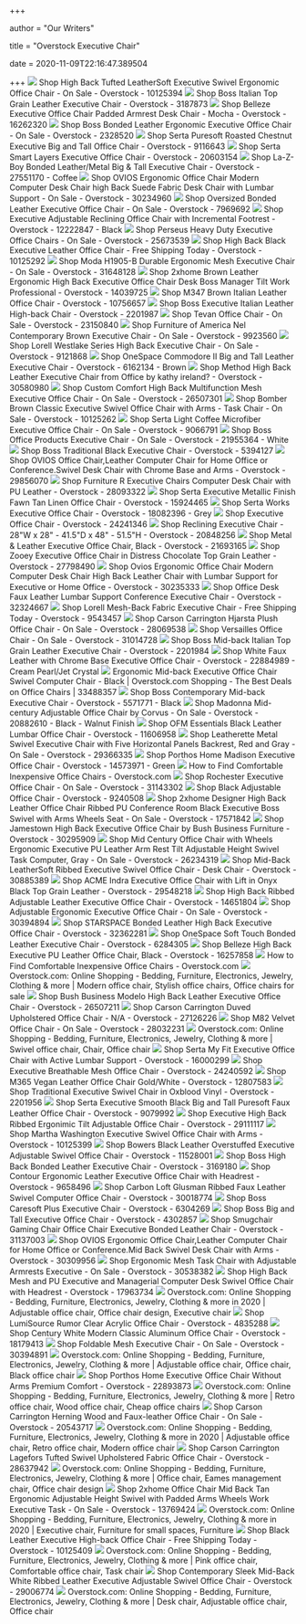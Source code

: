 +++
        
author = "Our Writers"
        
title = "Overstock Executive Chair"
        
date = 2020-11-09T22:16:47.389504
        
+++
[ ![](https://ak1.ostkcdn.com/images/products/is/images/direct/51e34c463ebe22bf29876d6b72a7d2a86813d213/High-Back-Tufted-LeatherSoft-Executive-Swivel-Ergonomic-Office-Chair.jpg)](https://ak1.ostkcdn.com/images/products/is/images/direct/51e34c463ebe22bf29876d6b72a7d2a86813d213/High-Back-Tufted-LeatherSoft-Executive-Swivel-Ergonomic-Office-Chair.jpg) Shop High Back Tufted LeatherSoft Executive Swivel Ergonomic Office Chair -  On Sale - Overstock - 10125394
[ ![](https://ak1.ostkcdn.com/images/products/3187873/Boss-Italian-Top-Grain-Leather-Executive-Chair-a68ab086-d0df-4d63-970d-d5f6179c45ad_600.jpg?impolicy=medium)](https://ak1.ostkcdn.com/images/products/3187873/Boss-Italian-Top-Grain-Leather-Executive-Chair-a68ab086-d0df-4d63-970d-d5f6179c45ad_600.jpg?impolicy=medium) Shop Boss Italian Top Grain Leather Executive Chair - Overstock - 3187873
[ ![](https://ak1.ostkcdn.com/images/products/is/images/direct/47900c8e894302da61ae2ff02c775365b53d7c0c/Belleze-Executive-Office-Chair-Ergonomic-Padded-Armrest-Computer-Desk-Chair---Mocha.jpg?impolicy=medium)](https://ak1.ostkcdn.com/images/products/is/images/direct/47900c8e894302da61ae2ff02c775365b53d7c0c/Belleze-Executive-Office-Chair-Ergonomic-Padded-Armrest-Computer-Desk-Chair---Mocha.jpg?impolicy=medium) Shop Belleze Executive Office Chair Padded Armrest Desk Chair - Mocha -  Overstock - 16262320
[ ![](https://ak1.ostkcdn.com/images/products/2328520/Boss-Bonded-Leather-Ergonomic-Executive-Office-Chair-P10572992.jpg?impolicy=medium)](https://ak1.ostkcdn.com/images/products/2328520/Boss-Bonded-Leather-Ergonomic-Executive-Office-Chair-P10572992.jpg?impolicy=medium) Shop Boss Bonded Leather Ergonomic Executive Office Chair - On Sale -  Overstock - 2328520
[ ![](https://ak1.ostkcdn.com/images/products/is/images/direct/09501bed2d27a505e70cc0e90e3d9b52e1e9e01d/Serta-Puresoft-Roasted-Chestnut-Executive-Big-and-Tall-Office-Chair.jpg?impolicy=medium)](https://ak1.ostkcdn.com/images/products/is/images/direct/09501bed2d27a505e70cc0e90e3d9b52e1e9e01d/Serta-Puresoft-Roasted-Chestnut-Executive-Big-and-Tall-Office-Chair.jpg?impolicy=medium) Shop Serta Puresoft Roasted Chestnut Executive Big and Tall Office Chair -  Overstock - 9116643
[ ![](https://ak1.ostkcdn.com/images/products/is/images/direct/fcdd6d2037fd5e42efa2f4f6b8733287e373377d/Serta-Smart-Layers-Executive-Office-Chair.jpg?impolicy=medium)](https://ak1.ostkcdn.com/images/products/is/images/direct/fcdd6d2037fd5e42efa2f4f6b8733287e373377d/Serta-Smart-Layers-Executive-Office-Chair.jpg?impolicy=medium) Shop Serta Smart Layers Executive Office Chair - Overstock - 20603154
[ ![](https://ak1.ostkcdn.com/images/products/is/images/direct/5211bbeec6c3baf8d122bea1b38b5b73381dbb26/La-Z-Boy-Bonded-Leather-Metal-Big-%26-Tall-Executive-Chair.jpg?impolicy=medium)](https://ak1.ostkcdn.com/images/products/is/images/direct/5211bbeec6c3baf8d122bea1b38b5b73381dbb26/La-Z-Boy-Bonded-Leather-Metal-Big-%26-Tall-Executive-Chair.jpg?impolicy=medium) Shop La-Z-Boy Bonded Leather/Metal Big & Tall Executive Chair - Overstock -  27551170 - Coffee
[ ![](https://ak1.ostkcdn.com/images/products/30234960/Ovios-Ergonomic-Office-Chair-Computer-Desk-Chair-Suede-Fabric-Desk-Chair-with-Lumbar-Support-for-Executive-or-Home-Office-5ffd4177-31c8-4d2a-9574-8dce65b1637e_600.jpg?impolicy=medium)](https://ak1.ostkcdn.com/images/products/30234960/Ovios-Ergonomic-Office-Chair-Computer-Desk-Chair-Suede-Fabric-Desk-Chair-with-Lumbar-Support-for-Executive-or-Home-Office-5ffd4177-31c8-4d2a-9574-8dce65b1637e_600.jpg?impolicy=medium) Shop OVIOS Ergonomic Office Chair Modern Computer Desk Chair high Back  Suede Fabric Desk Chair with Lumbar Support - On Sale - Overstock - 30234960
[ ![](https://ak1.ostkcdn.com/images/products/7969692/Office-Star-Products-Work-Smart-Oversized-Faux-Leather-Executive-Chair-30b4f86a-c4ca-4e20-aef3-c8f7cef1ab85_600.jpg?impolicy=medium)](https://ak1.ostkcdn.com/images/products/7969692/Office-Star-Products-Work-Smart-Oversized-Faux-Leather-Executive-Chair-30b4f86a-c4ca-4e20-aef3-c8f7cef1ab85_600.jpg?impolicy=medium) Shop Oversized Bonded Leather Executive Office Chair - On Sale - Overstock  - 7969692
[ ![](https://ak1.ostkcdn.com/images/products/12222847/Executive-Adjustable-Reclining-Office-Chair-with-Incremental-Footrest-08280a15-dc54-4fe6-a352-2d43e1b57390_600.jpg?impolicy=medium)](https://ak1.ostkcdn.com/images/products/12222847/Executive-Adjustable-Reclining-Office-Chair-with-Incremental-Footrest-08280a15-dc54-4fe6-a352-2d43e1b57390_600.jpg?impolicy=medium) Shop Executive Adjustable Reclining Office Chair with Incremental Footrest  - Overstock - 12222847 - Black
[ ![](https://ak1.ostkcdn.com/images/products/is/images/direct/5fbc82ef5a5d39ef64d5adab9097d75563f7b6ea/Perseus-Heavy-Duty-Executive-Office-Chairs.jpg?impolicy=medium)](https://ak1.ostkcdn.com/images/products/is/images/direct/5fbc82ef5a5d39ef64d5adab9097d75563f7b6ea/Perseus-Heavy-Duty-Executive-Office-Chairs.jpg?impolicy=medium) Shop Perseus Heavy Duty Executive Office Chairs - On Sale - Overstock -  25673539
[ ![](https://ak1.ostkcdn.com/images/products/10125292/High-Back-Black-Executive-Leather-Office-Chair-690cdc94-08a8-4fd2-8b66-e27eebe6d13d_600.jpg?impolicy=medium)](https://ak1.ostkcdn.com/images/products/10125292/High-Back-Black-Executive-Leather-Office-Chair-690cdc94-08a8-4fd2-8b66-e27eebe6d13d_600.jpg?impolicy=medium) Shop High Back Black Executive Leather Office Chair - Free Shipping Today -  Overstock - 10125292
[ ![](https://ak1.ostkcdn.com/images/products/is/images/direct/45d14e305f8789a9d5ee259a2d0d50a57fa8458e/Moda-H1905-B-Durable-Ergonomic-Mesh-Executive-Chair.jpg?impolicy=medium)](https://ak1.ostkcdn.com/images/products/is/images/direct/45d14e305f8789a9d5ee259a2d0d50a57fa8458e/Moda-H1905-B-Durable-Ergonomic-Mesh-Executive-Chair.jpg?impolicy=medium) Shop Moda H1905-B Durable Ergonomic Mesh Executive Chair - On Sale -  Overstock - 31648128
[ ![](https://ak1.ostkcdn.com/images/products/is/images/direct/1425775344222937284361a111ed566a3a798e26/2xhome-Brown-Leather-Deluxe-Professional-Ergonomic-High-Back-Executive-Office-Chair.jpg?impolicy=medium)](https://ak1.ostkcdn.com/images/products/is/images/direct/1425775344222937284361a111ed566a3a798e26/2xhome-Brown-Leather-Deluxe-Professional-Ergonomic-High-Back-Executive-Office-Chair.jpg?impolicy=medium) Shop 2xhome Brown Leather Ergonomic High Back Executive Office Chair Desk  Boss Manager Tilt Work Professional - Overstock - 14039725
[ ![](https://ak1.ostkcdn.com/images/products/10756657/M347-Genuine-Brown-Italian-Leather-Office-Chair-58bb1401-d4ce-4b23-a6b2-765d83b35e3d_600.jpg?impolicy=medium)](https://ak1.ostkcdn.com/images/products/10756657/M347-Genuine-Brown-Italian-Leather-Office-Chair-58bb1401-d4ce-4b23-a6b2-765d83b35e3d_600.jpg?impolicy=medium) Shop M347 Brown Italian Leather Office Chair - Overstock - 10756657
[ ![](https://ak1.ostkcdn.com/images/products/2201987/3/Boss-Executive-Italian-Leather-High-back-Chair-P10466659.jpg?impolicy=medium)](https://ak1.ostkcdn.com/images/products/2201987/3/Boss-Executive-Italian-Leather-High-back-Chair-P10466659.jpg?impolicy=medium) Shop Boss Executive Italian Leather High-back Chair - Overstock - 2201987
[ ![](https://ak1.ostkcdn.com/images/products/23150840/Tevan-Office-Chair-21a541f1-1db5-4f44-a3e6-a7ccb2212959_600.jpg?impolicy=medium)](https://ak1.ostkcdn.com/images/products/23150840/Tevan-Office-Chair-21a541f1-1db5-4f44-a3e6-a7ccb2212959_600.jpg?impolicy=medium) Shop Tevan Office Chair - On Sale - Overstock - 23150840
[ ![](https://ak1.ostkcdn.com/images/products/9923560/Furniture-of-America-Mikael-Brown-Leatherette-Executive-Chair-01e0a133-eef9-4c94-b044-52e824e14516_600.jpg?impolicy=medium)](https://ak1.ostkcdn.com/images/products/9923560/Furniture-of-America-Mikael-Brown-Leatherette-Executive-Chair-01e0a133-eef9-4c94-b044-52e824e14516_600.jpg?impolicy=medium) Shop Furniture of America Nel Contemporary Brown Executive Chair - On Sale  - Overstock - 9923560
[ ![](https://ak1.ostkcdn.com/images/products/9121868/Lorell-Westlake-Series-High-Back-Executive-Chair-52450fe8-b10e-4e86-b031-d59108c7fd71_600.jpg?impolicy=medium)](https://ak1.ostkcdn.com/images/products/9121868/Lorell-Westlake-Series-High-Back-Executive-Chair-52450fe8-b10e-4e86-b031-d59108c7fd71_600.jpg?impolicy=medium) Shop Lorell Westlake Series High Back Executive Chair - On Sale - Overstock  - 9121868
[ ![](https://ak1.ostkcdn.com/images/products/6162134/OneSpace-Commodore-II-Big-and-Tall-Leather-Executive-Chair-47811cd1-b5b2-4a93-bbd0-44aab8b28aae_600.jpg?impolicy=medium)](https://ak1.ostkcdn.com/images/products/6162134/OneSpace-Commodore-II-Big-and-Tall-Leather-Executive-Chair-47811cd1-b5b2-4a93-bbd0-44aab8b28aae_600.jpg?impolicy=medium) Shop OneSpace Commodore II Big and Tall Leather Executive Chair - Overstock  - 6162134 - Brown
[ ![](https://ak1.ostkcdn.com/images/products/30580980/Method-High-Back-Leather-Executive-Chair-from-Office-by-kathy-ireland-0db5371e-489d-4203-b927-fc8e6b972d85_600.jpg?impolicy=medium)](https://ak1.ostkcdn.com/images/products/30580980/Method-High-Back-Leather-Executive-Chair-from-Office-by-kathy-ireland-0db5371e-489d-4203-b927-fc8e6b972d85_600.jpg?impolicy=medium) Shop Method High Back Leather Executive Chair from Office by kathy ireland?  - Overstock - 30580980
[ ![](https://ak1.ostkcdn.com/images/products/26507301/P31772741.jpg?impolicy=medium)](https://ak1.ostkcdn.com/images/products/26507301/P31772741.jpg?impolicy=medium) Shop Custom Comfort High Back Multifunction Mesh Executive Office Chair -  On Sale - Overstock - 26507301
[ ![](https://ak1.ostkcdn.com/images/products/is/images/direct/5f4450da080962c5f7963a11b16d7c81c5b42308/Bomber-Brown-Classic-Executive-Swivel-Office-Chair-with-Arms---Task-Chair.jpg?impolicy=medium)](https://ak1.ostkcdn.com/images/products/is/images/direct/5f4450da080962c5f7963a11b16d7c81c5b42308/Bomber-Brown-Classic-Executive-Swivel-Office-Chair-with-Arms---Task-Chair.jpg?impolicy=medium) Shop Bomber Brown Classic Executive Swivel Office Chair with Arms - Task  Chair - On Sale - Overstock - 10125262
[ ![](https://ak1.ostkcdn.com/images/products/is/images/direct/4fd885ab99ed543a9b3c269bee0c649192b9131d/Serta-Light-Coffee-Microfiber-Executive-Office-Chair.jpg?impolicy=medium)](https://ak1.ostkcdn.com/images/products/is/images/direct/4fd885ab99ed543a9b3c269bee0c649192b9131d/Serta-Light-Coffee-Microfiber-Executive-Office-Chair.jpg?impolicy=medium) Shop Serta Light Coffee Microfiber Executive Office Chair - On Sale -  Overstock - 9066791
[ ![](https://ak1.ostkcdn.com/images/products/is/images/direct/82182826bc85ab073975e75f6051afe047b075cb/Boss-Office-Products-Champagne-Executive-Velvet-Chair.jpg?impolicy=medium)](https://ak1.ostkcdn.com/images/products/is/images/direct/82182826bc85ab073975e75f6051afe047b075cb/Boss-Office-Products-Champagne-Executive-Velvet-Chair.jpg?impolicy=medium) Shop Boss Office Products Executive Chair - On Sale - Overstock - 21955364  - White
[ ![](https://ak1.ostkcdn.com/images/products/5394127/Boss-Traditional-Black-Executive-Chair-06387455-8e77-48ea-a8ac-e79826cb3dde.jpg)](https://ak1.ostkcdn.com/images/products/5394127/Boss-Traditional-Black-Executive-Chair-06387455-8e77-48ea-a8ac-e79826cb3dde.jpg) Shop Boss Traditional Black Executive Chair - Overstock - 5394127
[ ![](https://ak1.ostkcdn.com/images/products/29856070/OVIOS-Office-Chair-Computer-Chair-for-Home-Office-or-Conference.Swivel-Desk-Chair-with-Golden-Base-and-Arms-ed147dc9-18e4-4117-be2b-89cc270b6c65_600.jpg?impolicy=medium)](https://ak1.ostkcdn.com/images/products/29856070/OVIOS-Office-Chair-Computer-Chair-for-Home-Office-or-Conference.Swivel-Desk-Chair-with-Golden-Base-and-Arms-ed147dc9-18e4-4117-be2b-89cc270b6c65_600.jpg?impolicy=medium) Shop OVIOS Office Chair,Leather Computer Chair for Home Office or  Conference.Swivel Desk Chair with Chrome Base and Arms - Overstock -  29856070
[ ![](https://ak1.ostkcdn.com/images/products/28093322/FurnitureR-Excutive-Chairs-Computer-Desk-Chair-with-PU-Leather-895524f0-55c5-4fef-b1fa-5cebfdd43ba5_600.jpg?impolicy=medium)](https://ak1.ostkcdn.com/images/products/28093322/FurnitureR-Excutive-Chairs-Computer-Desk-Chair-with-PU-Leather-895524f0-55c5-4fef-b1fa-5cebfdd43ba5_600.jpg?impolicy=medium) Shop Furniture R Executive Chairs Computer Desk Chair with PU Leather -  Overstock - 28093322
[ ![](https://ak1.ostkcdn.com/images/products/is/images/direct/eb0940aee0f89bfe195e33a5fc3c44f47616133b/Serta-Executive-Metallic-Finish-Fawn-Tan-Linen-Office-Chair.jpg?impolicy=medium)](https://ak1.ostkcdn.com/images/products/is/images/direct/eb0940aee0f89bfe195e33a5fc3c44f47616133b/Serta-Executive-Metallic-Finish-Fawn-Tan-Linen-Office-Chair.jpg?impolicy=medium) Shop Serta Executive Metallic Finish Fawn Tan Linen Office Chair - Overstock  - 15924465
[ ![](https://ak1.ostkcdn.com/images/products/is/images/direct/3dacc5e0664b53d758d258965edb52f5a160db2a/Serta-Works-Executive-Office-Chair.jpg?impolicy=medium)](https://ak1.ostkcdn.com/images/products/is/images/direct/3dacc5e0664b53d758d258965edb52f5a160db2a/Serta-Works-Executive-Office-Chair.jpg?impolicy=medium) Shop Serta Works Executive Office Chair - Overstock - 18082396 - Grey
[ ![](https://ak1.ostkcdn.com/images/products/24241346/Space-Seating-Dark-Air-Grid-Seat-and-Back-Executive-Chair-af0064bb-b499-42cd-a3ea-cd651944e84b_600.jpg?impolicy=medium)](https://ak1.ostkcdn.com/images/products/24241346/Space-Seating-Dark-Air-Grid-Seat-and-Back-Executive-Chair-af0064bb-b499-42cd-a3ea-cd651944e84b_600.jpg?impolicy=medium) Shop Executive Office Chair - Overstock - 24241346
[ ![](https://ak1.ostkcdn.com/images/products/is/images/direct/dead9b021df72deee9d7ab4167b3dacadfa26d75/Reclining-Executive-Chair.jpg?impolicy=medium)](https://ak1.ostkcdn.com/images/products/is/images/direct/dead9b021df72deee9d7ab4167b3dacadfa26d75/Reclining-Executive-Chair.jpg?impolicy=medium) Shop Reclining Executive Chair - 28"W x 28" - 41.5"D x 48" - 51.5"H -  Overstock - 20848256
[ ![](https://ak1.ostkcdn.com/images/products/21693165/Metal-Leather-Executive-Office-Chair-Black-903d8777-761f-4245-ab38-181c85a26728_600.jpg?impolicy=medium)](https://ak1.ostkcdn.com/images/products/21693165/Metal-Leather-Executive-Office-Chair-Black-903d8777-761f-4245-ab38-181c85a26728_600.jpg?impolicy=medium) Shop Metal & Leather Executive Office Chair, Black - Overstock - 21693165
[ ![](https://ak1.ostkcdn.com/images/products/27798490/Zooey-Executive-Office-Chair-in-Distress-Chocolate-Top-Grain-Leather-52610e64-c92c-491d-b94d-c6bd0517f978_600.jpg?impolicy=medium)](https://ak1.ostkcdn.com/images/products/27798490/Zooey-Executive-Office-Chair-in-Distress-Chocolate-Top-Grain-Leather-52610e64-c92c-491d-b94d-c6bd0517f978_600.jpg?impolicy=medium) Shop Zooey Executive Office Chair in Distress Chocolate Top Grain Leather -  Overstock - 27798490
[ ![](https://ak1.ostkcdn.com/images/products/30235333/OVIOS-Office-Chair-Modern-Leather-Computer-Chair-High-Back-Swivel-Desk-Chair-1557d4df-f0b6-47ae-9936-1f84f6e6fa55_600.jpg?impolicy=medium)](https://ak1.ostkcdn.com/images/products/30235333/OVIOS-Office-Chair-Modern-Leather-Computer-Chair-High-Back-Swivel-Desk-Chair-1557d4df-f0b6-47ae-9936-1f84f6e6fa55_600.jpg?impolicy=medium) Shop Ovios Ergonomic Office Chair Modern Computer Desk Chair High Back  Leather Chair with Lumbar Support for Executive or Home Office - Overstock  - 30235333
[ ![](https://ak1.ostkcdn.com/images/products/is/images/direct/6990007ce6e9b4301f29ffd817a4e9f25b0b2939/Office-Desk-Faux-Leather-Lumbar-Support-Conference-Executive-Chair.jpg?impolicy=medium)](https://ak1.ostkcdn.com/images/products/is/images/direct/6990007ce6e9b4301f29ffd817a4e9f25b0b2939/Office-Desk-Faux-Leather-Lumbar-Support-Conference-Executive-Chair.jpg?impolicy=medium) Shop Office Desk Faux Leather Lumbar Support Conference Executive Chair -  Overstock - 32324667
[ ![](https://ak1.ostkcdn.com/images/products/9543457/Lorell-Mesh-Back-Fabric-Executive-Chair-4b6cbfd8-4ca0-45a3-ba24-5b900bd28fa5_600.jpg?impolicy=medium)](https://ak1.ostkcdn.com/images/products/9543457/Lorell-Mesh-Back-Fabric-Executive-Chair-4b6cbfd8-4ca0-45a3-ba24-5b900bd28fa5_600.jpg?impolicy=medium) Shop Lorell Mesh-Back Fabric Executive Chair - Free Shipping Today -  Overstock - 9543457
[ ![](https://ak1.ostkcdn.com/images/products/28069538/Carson-Carrington-Hjarsta-Plush-Office-Chair-4ce9b30b-c3d1-40bc-af41-1c9f8ac2b6a0_600.jpg?impolicy=medium)](https://ak1.ostkcdn.com/images/products/28069538/Carson-Carrington-Hjarsta-Plush-Office-Chair-4ce9b30b-c3d1-40bc-af41-1c9f8ac2b6a0_600.jpg?impolicy=medium) Shop Carson Carrington Hjarsta Plush Office Chair - On Sale - Overstock -  28069538
[ ![](https://ak1.ostkcdn.com/images/products/is/images/direct/b41405cdd3e0d338c5a06a82da1a17a8be15365b/Versailles-Office-Chair.jpg?impolicy=medium)](https://ak1.ostkcdn.com/images/products/is/images/direct/b41405cdd3e0d338c5a06a82da1a17a8be15365b/Versailles-Office-Chair.jpg?impolicy=medium) Shop Versailles Office Chair - On Sale - Overstock - 31014728
[ ![](https://ak1.ostkcdn.com/images/products/2201984/3/Boss-Mid-back-Italian-Top-Grain-Leather-Executive-Chair-P10466664.jpg?impolicy=medium)](https://ak1.ostkcdn.com/images/products/2201984/3/Boss-Mid-back-Italian-Top-Grain-Leather-Executive-Chair-P10466664.jpg?impolicy=medium) Shop Boss Mid-back Italian Top Grain Leather Executive Chair - Overstock -  2201984
[ ![](https://ak1.ostkcdn.com/images/products/22884989/Work-Smart-White-Faux-Leather-with-Chrome-Base-Executive-Chair-8c6e32e8-a94d-428b-83f9-337c9660bcf9_600.jpg?impolicy=medium)](https://ak1.ostkcdn.com/images/products/22884989/Work-Smart-White-Faux-Leather-with-Chrome-Base-Executive-Chair-8c6e32e8-a94d-428b-83f9-337c9660bcf9_600.jpg?impolicy=medium) Shop White Faux Leather with Chrome Base Executive Office Chair - Overstock  - 22884989 - Cream Pearl/Jet Crystal
[ ![](https://ak1.ostkcdn.com/images/products/is/images/direct/815eea43dd1e6bfeaca066c3a84c76eccbbed005/Ergonomic-Mid-back-Executive-Office-Chair-Swivel-Computer-Chair.jpg?impolicy=medium)](https://ak1.ostkcdn.com/images/products/is/images/direct/815eea43dd1e6bfeaca066c3a84c76eccbbed005/Ergonomic-Mid-back-Executive-Office-Chair-Swivel-Computer-Chair.jpg?impolicy=medium) Ergonomic Mid-back Executive Office Chair Swivel Computer Chair - Black |  Overstock.com Shopping - The Best Deals on Office Chairs | 33488357
[ ![](https://ak1.ostkcdn.com/images/products/5571771/Boss-Contemporary-Mid-back-Executive-Chair-171f1574-c02f-4fd2-bfa5-b7d6ac1ca25d_600.jpg?impolicy=medium)](https://ak1.ostkcdn.com/images/products/5571771/Boss-Contemporary-Mid-back-Executive-Chair-171f1574-c02f-4fd2-bfa5-b7d6ac1ca25d_600.jpg?impolicy=medium) Shop Boss Contemporary Mid-back Executive Chair - Overstock - 5571771 -  Black
[ ![](https://ak1.ostkcdn.com/images/products/is/images/direct/26bede66cb26dbf992866f2e1309c0dcc9cb2820/Madonna-Mid-century-Adjustable-Office-Chair-by-Corvus.jpg?impolicy=medium)](https://ak1.ostkcdn.com/images/products/is/images/direct/26bede66cb26dbf992866f2e1309c0dcc9cb2820/Madonna-Mid-century-Adjustable-Office-Chair-by-Corvus.jpg?impolicy=medium) Shop Madonna Mid-century Adjustable Office Chair by Corvus - On Sale -  Overstock - 20882610 - Black - Walnut Finish
[ ![](https://ak1.ostkcdn.com/images/products/is/images/direct/4df65be1cb1f5663d799187972788f7c78365d31/OFM-Essentials-Black-Leather-Office-Chair-with-Lumbar-Support.jpg?impolicy=medium)](https://ak1.ostkcdn.com/images/products/is/images/direct/4df65be1cb1f5663d799187972788f7c78365d31/OFM-Essentials-Black-Leather-Office-Chair-with-Lumbar-Support.jpg?impolicy=medium) Shop OFM Essentials Black Leather Lumbar Office Chair - Overstock - 11606958
[ ![](https://ak1.ostkcdn.com/images/products/29366335/Leatherette-Metal-Swivel-Executive-Chair-with-Five-Horizontal-Panels-Backrest-Red-and-Gray-7ef75a41-5326-405a-b230-6477996c25e9_600.jpg?impolicy=medium)](https://ak1.ostkcdn.com/images/products/29366335/Leatherette-Metal-Swivel-Executive-Chair-with-Five-Horizontal-Panels-Backrest-Red-and-Gray-7ef75a41-5326-405a-b230-6477996c25e9_600.jpg?impolicy=medium) Shop Leatherette Metal Swivel Executive Chair with Five Horizontal Panels  Backrest, Red and Gray - On Sale - Overstock - 29366335
[ ![](https://ak1.ostkcdn.com/images/products/is/images/direct/c75de230ccf636a681fe16082f3f755a52e0b4e9/Porthos-Home-Madison-Executive-Office-Chair.jpg?impolicy=medium)](https://ak1.ostkcdn.com/images/products/is/images/direct/c75de230ccf636a681fe16082f3f755a52e0b4e9/Porthos-Home-Madison-Executive-Office-Chair.jpg?impolicy=medium) Shop Porthos Home Madison Executive Office Chair - Overstock - 14573971 -  Green
[ ![](https://guides.overstock.com/wp-content/uploads/2017/04/pin-60.jpg)](https://guides.overstock.com/wp-content/uploads/2017/04/pin-60.jpg) How to Find Comfortable Inexpensive Office Chairs - Overstock.com
[ ![](https://ak1.ostkcdn.com/images/products/is/images/direct/3e17df2d443e8c88d063dc0faa1e9b348333cb51/Rochester-Executive-Office-Chair.jpg?impolicy=medium)](https://ak1.ostkcdn.com/images/products/is/images/direct/3e17df2d443e8c88d063dc0faa1e9b348333cb51/Rochester-Executive-Office-Chair.jpg?impolicy=medium) Shop Rochester Executive Office Chair - On Sale - Overstock - 31143302
[ ![](https://ak1.ostkcdn.com/images/products/9240508/Black-Adjustable-Office-Chair-02ed0c34-5fd8-41ec-a54f-069223c0b222_600.jpg?impolicy=medium)](https://ak1.ostkcdn.com/images/products/9240508/Black-Adjustable-Office-Chair-02ed0c34-5fd8-41ec-a54f-069223c0b222_600.jpg?impolicy=medium) Shop Black Adjustable Office Chair - Overstock - 9240508
[ ![](https://ak1.ostkcdn.com/images/products/is/images/direct/eb4240165a78091df586d8292d2dd40ab94721f2/2xhome-Designer-High-Back-Leather-Office-Chair-Ribbed-PU-Conference-Room-Black-Executive-Boss-Swivel-With-Arms-Wheels-Seat.jpg?impolicy=medium)](https://ak1.ostkcdn.com/images/products/is/images/direct/eb4240165a78091df586d8292d2dd40ab94721f2/2xhome-Designer-High-Back-Leather-Office-Chair-Ribbed-PU-Conference-Room-Black-Executive-Boss-Swivel-With-Arms-Wheels-Seat.jpg?impolicy=medium) Shop 2xhome Designer High Back Leather Office Chair Ribbed PU Conference  Room Black Executive Boss Swivel with Arms Wheels Seat - On Sale - Overstock  - 17571842
[ ![](https://ak1.ostkcdn.com/images/products/30295909/Jamestown-High-Back-Executive-Office-Chair-by-Bush-Business-Furniture-aaa653b6-bb26-4e19-90cc-31feb65f44f4_600.jpg?impolicy=medium)](https://ak1.ostkcdn.com/images/products/30295909/Jamestown-High-Back-Executive-Office-Chair-by-Bush-Business-Furniture-aaa653b6-bb26-4e19-90cc-31feb65f44f4_600.jpg?impolicy=medium) Shop Jamestown High Back Executive Office Chair by Bush Business Furniture  - Overstock - 30295909
[ ![](https://ak1.ostkcdn.com/images/products/is/images/direct/e6bcc434b0cc1ece97b5aa056b201894db8ca4a7/Mid-Century-Office-Chair-With-Wheels-Ergonomic-Executive-PU-Leather-Arm-Rest-Tilt-Adjustable-Height-Swivel-Task-Computer%2C-Gray.jpg?impolicy=medium)](https://ak1.ostkcdn.com/images/products/is/images/direct/e6bcc434b0cc1ece97b5aa056b201894db8ca4a7/Mid-Century-Office-Chair-With-Wheels-Ergonomic-Executive-PU-Leather-Arm-Rest-Tilt-Adjustable-Height-Swivel-Task-Computer%2C-Gray.jpg?impolicy=medium) Shop Mid Century Office Chair with Wheels Ergonomic Executive PU Leather  Arm Rest Tilt Adjustable Height Swivel Task Computer, Gray - On Sale -  Overstock - 26234319
[ ![](https://ak1.ostkcdn.com/images/products/is/images/direct/f7c6896284152f4315ea163779190d311954bb25/Mid-Back-LeatherSoft-Ribbed-Executive-Swivel-Office-Chair---Desk-Chair.jpg?impolicy=medium)](https://ak1.ostkcdn.com/images/products/is/images/direct/f7c6896284152f4315ea163779190d311954bb25/Mid-Back-LeatherSoft-Ribbed-Executive-Swivel-Office-Chair---Desk-Chair.jpg?impolicy=medium) Shop Mid-Back LeatherSoft Ribbed Executive Swivel Office Chair - Desk Chair  - Overstock - 30885389
[ ![](https://ak1.ostkcdn.com/images/products/29548218/ACME-Indra-Executive-Office-Chair-with-Lift-in-Onyx-Black-Top-Grain-Leather-846785c5-deaa-453e-818b-5c12b10273c3_600.jpg?impolicy=medium)](https://ak1.ostkcdn.com/images/products/29548218/ACME-Indra-Executive-Office-Chair-with-Lift-in-Onyx-Black-Top-Grain-Leather-846785c5-deaa-453e-818b-5c12b10273c3_600.jpg?impolicy=medium) Shop ACME Indra Executive Office Chair with Lift in Onyx Black Top Grain  Leather - Overstock - 29548218
[ ![](https://ak1.ostkcdn.com/images/products/14651804/High-Back-Ribbed-Swivel-Adjustable-Leather-Executive-Office-Chair-d74ea405-e6a9-4d5b-ba41-8ffb23078dcf_600.jpg?impolicy=medium)](https://ak1.ostkcdn.com/images/products/14651804/High-Back-Ribbed-Swivel-Adjustable-Leather-Executive-Office-Chair-d74ea405-e6a9-4d5b-ba41-8ffb23078dcf_600.jpg?impolicy=medium) Shop High Back Ribbed Adjustable Leather Executive Office Chair - Overstock  - 14651804
[ ![](https://ak1.ostkcdn.com/images/products/30394894/Adjustable-Ergonomic-Executive-Office-Chair-dba5b139-f254-4670-8884-a3f9ce6d2b25_600.jpg?impolicy=medium)](https://ak1.ostkcdn.com/images/products/30394894/Adjustable-Ergonomic-Executive-Office-Chair-dba5b139-f254-4670-8884-a3f9ce6d2b25_600.jpg?impolicy=medium) Shop Adjustable Ergonomic Executive Office Chair - On Sale - Overstock -  30394894
[ ![](https://ak1.ostkcdn.com/images/products/is/images/direct/18eb17cb4133d0279dac3cf8b9cf290ef251e631/STARSPACE-Bonded-Leather-High-Back-Executive-Office-Chair.jpg?impolicy=medium)](https://ak1.ostkcdn.com/images/products/is/images/direct/18eb17cb4133d0279dac3cf8b9cf290ef251e631/STARSPACE-Bonded-Leather-High-Back-Executive-Office-Chair.jpg?impolicy=medium) Shop STARSPACE Bonded Leather High Back Executive Office Chair - Overstock  - 32362281
[ ![](https://ak1.ostkcdn.com/images/products/6284305/Comfort-Products-Soft-Touch-Bonded-Leather-Executive-Chair-ed7e8266-e774-45db-8fb4-1bf3aa5213c4_600.jpg?impolicy=medium)](https://ak1.ostkcdn.com/images/products/6284305/Comfort-Products-Soft-Touch-Bonded-Leather-Executive-Chair-ed7e8266-e774-45db-8fb4-1bf3aa5213c4_600.jpg?impolicy=medium) Shop OneSpace Soft Touch Bonded Leather Executive Chair - Overstock -  6284305
[ ![](https://ak1.ostkcdn.com/images/products/is/images/direct/73963429919fd006fa1857b599910de7b764363d/Belleze-High-Back-Executive-PU-Leather-Office-Chair%2C-Black.jpg?impolicy=medium)](https://ak1.ostkcdn.com/images/products/is/images/direct/73963429919fd006fa1857b599910de7b764363d/Belleze-High-Back-Executive-PU-Leather-Office-Chair%2C-Black.jpg?impolicy=medium) Shop Belleze High Back Executive PU Leather Office Chair, Black - Overstock  - 16257858
[ ![](https://ak1.ostkcdn.com/wp-content/uploads/2017/04/PROD-29391_1.jpg)](https://ak1.ostkcdn.com/wp-content/uploads/2017/04/PROD-29391_1.jpg) How to Find Comfortable Inexpensive Office Chairs - Overstock.com
[ ![](https://i.pinimg.com/originals/df/fd/cc/dffdcc51d47dbcf56d03cb12f123e1a5.jpg)](https://i.pinimg.com/originals/df/fd/cc/dffdcc51d47dbcf56d03cb12f123e1a5.jpg) Overstock.com: Online Shopping - Bedding, Furniture, Electronics, Jewelry,  Clothing & more | Modern office chair, Stylish office chairs, Office chairs  for sale
[ ![](https://ak1.ostkcdn.com/images/products/26507211/Bush-Business-Modelo-High-Back-Leather-Executive-Office-Chair-c6b7eba5-df78-4935-9039-32c83ab40b9a_600.jpg?impolicy=medium)](https://ak1.ostkcdn.com/images/products/26507211/Bush-Business-Modelo-High-Back-Leather-Executive-Office-Chair-c6b7eba5-df78-4935-9039-32c83ab40b9a_600.jpg?impolicy=medium) Shop Bush Business Modelo High Back Leather Executive Office Chair -  Overstock - 26507211
[ ![](https://ak1.ostkcdn.com/images/products/27126226/Carson-Carrington-Duved-Upholstered-Office-Chair-68cbf43c-faff-404e-b0c7-dec9df27d2fd_600.jpg?impolicy=medium)](https://ak1.ostkcdn.com/images/products/27126226/Carson-Carrington-Duved-Upholstered-Office-Chair-68cbf43c-faff-404e-b0c7-dec9df27d2fd_600.jpg?impolicy=medium) Shop Carson Carrington Duved Upholstered Office Chair - N/A - Overstock -  27126226
[ ![](https://ak1.ostkcdn.com/images/products/28032231/M82-Office-Chair-in-Velvet-cb4ee41f-4cdb-4026-99dd-ad02d607776b_600.jpg?impolicy=medium)](https://ak1.ostkcdn.com/images/products/28032231/M82-Office-Chair-in-Velvet-cb4ee41f-4cdb-4026-99dd-ad02d607776b_600.jpg?impolicy=medium) Shop M82 Velvet Office Chair - On Sale - Overstock - 28032231
[ ![](https://i.pinimg.com/originals/6c/f4/85/6cf4852f4b521bfcf243f73190ed323f.jpg)](https://i.pinimg.com/originals/6c/f4/85/6cf4852f4b521bfcf243f73190ed323f.jpg) Overstock.com: Online Shopping - Bedding, Furniture, Electronics, Jewelry,  Clothing & more | Swivel office chair, Chair, Office chair
[ ![](https://ak1.ostkcdn.com/images/products/is/images/direct/50f9714784118d5f19f2eb3b668565f6f396439b/Serta-My-Fit-Executive-Office-Chair-with-Active-Lumbar-Support.jpg?impolicy=medium)](https://ak1.ostkcdn.com/images/products/is/images/direct/50f9714784118d5f19f2eb3b668565f6f396439b/Serta-My-Fit-Executive-Office-Chair-with-Active-Lumbar-Support.jpg?impolicy=medium) Shop Serta My Fit Executive Office Chair with Active Lumbar Support -  Overstock - 16000299
[ ![](https://ak1.ostkcdn.com/images/products/24240592/Space-Seating-Executive-Breathable-Mesh-Back-Chair-352e8a93-76fa-4203-b0d7-065436aa31a7_600.jpg?impolicy=medium)](https://ak1.ostkcdn.com/images/products/24240592/Space-Seating-Executive-Breathable-Mesh-Back-Chair-352e8a93-76fa-4203-b0d7-065436aa31a7_600.jpg?impolicy=medium) Shop Executive Breathable Mesh Office Chair - Overstock - 24240592
[ ![](https://ak1.ostkcdn.com/images/products/12807583/M365-Gold-White-Vegan-Leather-Office-Chair-92086a5a-a3a2-4afd-9b5d-47bdedc27253_600.jpg?impolicy=medium)](https://ak1.ostkcdn.com/images/products/12807583/M365-Gold-White-Vegan-Leather-Office-Chair-92086a5a-a3a2-4afd-9b5d-47bdedc27253_600.jpg?impolicy=medium) Shop M365 Vegan Leather Office Chair Gold/White - Overstock - 12807583
[ ![](https://ak1.ostkcdn.com/images/products/2201956/Traditional-Executive-Swivel-Chair-in-Oxblood-Vinyl-96495ad8-b3f7-4b68-9764-df65ff969e09_600.jpg?impolicy=medium)](https://ak1.ostkcdn.com/images/products/2201956/Traditional-Executive-Swivel-Chair-in-Oxblood-Vinyl-96495ad8-b3f7-4b68-9764-df65ff969e09_600.jpg?impolicy=medium) Shop Traditional Executive Swivel Chair in Oxblood Vinyl - Overstock -  2201956
[ ![](https://ak1.ostkcdn.com/images/products/9079992/Serta-Executive-Smooth-Black-Big-and-Tall-Puresoft-Faux-Leather-Office-Chair-958ab5f7-d493-4e47-8e81-319b189d2725_600.jpg?impolicy=medium)](https://ak1.ostkcdn.com/images/products/9079992/Serta-Executive-Smooth-Black-Big-and-Tall-Puresoft-Faux-Leather-Office-Chair-958ab5f7-d493-4e47-8e81-319b189d2725_600.jpg?impolicy=medium) Shop Serta Executive Smooth Black Big and Tall Puresoft Faux Leather Office  Chair - Overstock - 9079992
[ ![](https://ak1.ostkcdn.com/images/products/29111117/Executive-High-Back-Ribbed-Ergonimic-Tilt-Adjustable-Office-Chair-N-A-2a01b731-f10c-4622-a6d4-99e477ba4b96_600.jpg?impolicy=medium)](https://ak1.ostkcdn.com/images/products/29111117/Executive-High-Back-Ribbed-Ergonimic-Tilt-Adjustable-Office-Chair-N-A-2a01b731-f10c-4622-a6d4-99e477ba4b96_600.jpg?impolicy=medium) Shop Executive High Back Ribbed Ergonimic Tilt Adjustable Office Chair -  Overstock - 29111117
[ ![](https://ak1.ostkcdn.com/images/products/is/images/direct/6fa7d988a90412fb084026f54260822f96c768e8/Martha-Washington-Executive-Swivel-Office-Chair-with-Arms.jpg?impolicy=medium)](https://ak1.ostkcdn.com/images/products/is/images/direct/6fa7d988a90412fb084026f54260822f96c768e8/Martha-Washington-Executive-Swivel-Office-Chair-with-Arms.jpg?impolicy=medium) Shop Martha Washington Executive Swivel Office Chair with Arms - Overstock  - 10125399
[ ![](https://ak1.ostkcdn.com/images/products/11528001/Bowers-Black-Leather-Overstuffed-Executive-Adjustable-Swivel-Office-Chair-674a2b14-24c6-472f-a3ce-768a67d0c6b7_600.jpg?impolicy=medium)](https://ak1.ostkcdn.com/images/products/11528001/Bowers-Black-Leather-Overstuffed-Executive-Adjustable-Swivel-Office-Chair-674a2b14-24c6-472f-a3ce-768a67d0c6b7_600.jpg?impolicy=medium) Shop Bowers Black Leather Overstuffed Executive Adjustable Swivel Office  Chair - Overstock - 11528001
[ ![](https://ak1.ostkcdn.com/images/products/3169180/Boss-High-Back-Bonded-Leather-Executive-Chair-eab87cb0-5456-4d55-8a16-408467154c3a_600.jpg?impolicy=medium)](https://ak1.ostkcdn.com/images/products/3169180/Boss-High-Back-Bonded-Leather-Executive-Chair-eab87cb0-5456-4d55-8a16-408467154c3a_600.jpg?impolicy=medium) Shop Boss High Back Bonded Leather Executive Chair - Overstock - 3169180
[ ![](https://ak1.ostkcdn.com/images/products/9658496/Space-36-Series-Air-Grid-Back-Contour-Ergonomic-Leather-Executive-Chair-with-Headrest-ba8a9914-e1e2-4cfd-99aa-0358ae3357ca_600.jpg?impolicy=medium)](https://ak1.ostkcdn.com/images/products/9658496/Space-36-Series-Air-Grid-Back-Contour-Ergonomic-Leather-Executive-Chair-with-Headrest-ba8a9914-e1e2-4cfd-99aa-0358ae3357ca_600.jpg?impolicy=medium) Shop Contour Ergonomic Leather Executive Office Chair with Headrest -  Overstock - 9658496
[ ![](https://ak1.ostkcdn.com/images/products/30018774/MidBack-Faux-Leather-Swivel-Conference-Task-Computer-Office-Ribbed-Chair-18cb5677-5d2e-4826-918f-2efeb6a6af9e_600.jpg?impolicy=medium)](https://ak1.ostkcdn.com/images/products/30018774/MidBack-Faux-Leather-Swivel-Conference-Task-Computer-Office-Ribbed-Chair-18cb5677-5d2e-4826-918f-2efeb6a6af9e_600.jpg?impolicy=medium) Shop Carbon Loft Glusman Ribbed Faux Leather Swivel Computer Office Chair -  Overstock - 30018774
[ ![](https://ak1.ostkcdn.com/images/products/6304269/Boss-Caresoft-Plus-Executive-Chair-a049ec31-a544-4439-b750-e057e51643a7_600.jpg?impolicy=medium)](https://ak1.ostkcdn.com/images/products/6304269/Boss-Caresoft-Plus-Executive-Chair-a049ec31-a544-4439-b750-e057e51643a7_600.jpg?impolicy=medium) Shop Boss Caresoft Plus Executive Chair - Overstock - 6304269
[ ![](https://ak1.ostkcdn.com/images/products/4302857/Boss-Big-and-Tall-Executive-Office-Chair-df1bab85-e6d3-4cef-9495-276f22e23a08_600.jpg?impolicy=medium)](https://ak1.ostkcdn.com/images/products/4302857/Boss-Big-and-Tall-Executive-Office-Chair-df1bab85-e6d3-4cef-9495-276f22e23a08_600.jpg?impolicy=medium) Shop Boss Big and Tall Executive Office Chair - Overstock - 4302857
[ ![](https://ak1.ostkcdn.com/images/products/31137003/Smugchair-Gaming-Chair-Office-Chair-Executive-Bonded-Leather-Chair-df7081a3-04a2-4a82-b7c6-4b97c686a06b_600.jpg?impolicy=medium)](https://ak1.ostkcdn.com/images/products/31137003/Smugchair-Gaming-Chair-Office-Chair-Executive-Bonded-Leather-Chair-df7081a3-04a2-4a82-b7c6-4b97c686a06b_600.jpg?impolicy=medium) Shop Smugchair Gaming Chair Office Chair Executive Bonded Leather Chair -  Overstock - 31137003
[ ![](https://ak1.ostkcdn.com/images/products/is/images/direct/92212a29be9d337b4136836012beb20b6565de79/OVIOS-Ergonomic-Office-Chair%2CLeather-Computer-Chair-for-Home-Office-or-Conference.Mid-Back-Swivel-Desk-Chair-with-Arms.jpg?impolicy=medium)](https://ak1.ostkcdn.com/images/products/is/images/direct/92212a29be9d337b4136836012beb20b6565de79/OVIOS-Ergonomic-Office-Chair%2CLeather-Computer-Chair-for-Home-Office-or-Conference.Mid-Back-Swivel-Desk-Chair-with-Arms.jpg?impolicy=medium) Shop OVIOS Ergonomic Office Chair,Leather Computer Chair for Home Office or  Conference.Mid Back Swivel Desk Chair with Arms - Overstock - 30309956
[ ![](https://ak1.ostkcdn.com/images/products/30538382/Ergonomic-Mesh-Task-Chair-with-Adjustable-Armrests-Executive-88b4c51e-8b31-46f1-9710-6bd9e3c40584_600.jpg?impolicy=medium)](https://ak1.ostkcdn.com/images/products/30538382/Ergonomic-Mesh-Task-Chair-with-Adjustable-Armrests-Executive-88b4c51e-8b31-46f1-9710-6bd9e3c40584_600.jpg?impolicy=medium) Shop Ergonomic Mesh Task Chair with Adjustable Armrests Executive - On Sale  - Overstock - 30538382
[ ![](https://ak1.ostkcdn.com/images/products/17963734/High-Back-Mesh-and-PU-Executive-and-Managerial-Computer-Desk-Swivel-Office-Chair-with-Headrest-c3f9005f-de8d-46ac-8592-6f0ba41df23f_600.jpg?impolicy=medium)](https://ak1.ostkcdn.com/images/products/17963734/High-Back-Mesh-and-PU-Executive-and-Managerial-Computer-Desk-Swivel-Office-Chair-with-Headrest-c3f9005f-de8d-46ac-8592-6f0ba41df23f_600.jpg?impolicy=medium) Shop High Back Mesh and PU Executive and Managerial Computer Desk Swivel Office  Chair with Headrest - Overstock - 17963734
[ ![](https://i.pinimg.com/originals/43/7d/a1/437da1daaaeae7e43abf56c9e58b85f3.png)](https://i.pinimg.com/originals/43/7d/a1/437da1daaaeae7e43abf56c9e58b85f3.png) Overstock.com: Online Shopping - Bedding, Furniture, Electronics, Jewelry,  Clothing & more in 2020 | Adjustable office chair, Office chair design, Executive  chair
[ ![](https://ak1.ostkcdn.com/images/products/4835288/LumiSource-Rumor-Clear-Acrylic-Office-Chair-N-A-81ca96fa-1e37-4e54-b59e-5e6a3bedd6e3.jpg)](https://ak1.ostkcdn.com/images/products/4835288/LumiSource-Rumor-Clear-Acrylic-Office-Chair-N-A-81ca96fa-1e37-4e54-b59e-5e6a3bedd6e3.jpg) Shop LumiSource Rumor Clear Acrylic Office Chair - Overstock - 4835288
[ ![](https://ak1.ostkcdn.com/images/products/18179413/Century-White-Modern-Classic-Aluminum-Office-Chair-89eb778b-a04c-43d5-bfab-bb579156cac4_600.jpg?impolicy=medium)](https://ak1.ostkcdn.com/images/products/18179413/Century-White-Modern-Classic-Aluminum-Office-Chair-89eb778b-a04c-43d5-bfab-bb579156cac4_600.jpg?impolicy=medium) Shop Century White Modern Classic Aluminum Office Chair - Overstock -  18179413
[ ![](https://ak1.ostkcdn.com/images/products/30394891/Foldable-Mesh-Executive-Chair-a5493a83-26a6-4ba5-971a-29cd0910d1c2_600.jpg?impolicy=medium)](https://ak1.ostkcdn.com/images/products/30394891/Foldable-Mesh-Executive-Chair-a5493a83-26a6-4ba5-971a-29cd0910d1c2_600.jpg?impolicy=medium) Shop Foldable Mesh Executive Chair - On Sale - Overstock - 30394891
[ ![](https://i.pinimg.com/originals/6b/56/1c/6b561cb67cb14e7bf3c3ea571c8b9e18.jpg)](https://i.pinimg.com/originals/6b/56/1c/6b561cb67cb14e7bf3c3ea571c8b9e18.jpg) Overstock.com: Online Shopping - Bedding, Furniture, Electronics, Jewelry,  Clothing & more | Adjustable office chair, Office chair, Black office chair
[ ![](https://ak1.ostkcdn.com/images/products/22893873/Porthos-Home-Executive-Office-Chair-Without-Arms-Premium-Comfort-cc60adf1-5e70-4617-a1c4-a91ca302a944_600.jpg?impolicy=medium)](https://ak1.ostkcdn.com/images/products/22893873/Porthos-Home-Executive-Office-Chair-Without-Arms-Premium-Comfort-cc60adf1-5e70-4617-a1c4-a91ca302a944_600.jpg?impolicy=medium) Shop Porthos Home Executive Office Chair Without Arms Premium Comfort -  Overstock - 22893873
[ ![](https://i.pinimg.com/474x/70/ec/61/70ec61a7219245a4a7b069f85c6c019d.jpg)](https://i.pinimg.com/474x/70/ec/61/70ec61a7219245a4a7b069f85c6c019d.jpg) Overstock.com: Online Shopping - Bedding, Furniture, Electronics, Jewelry,  Clothing & more | Retro office chair, Wood office chair, Cheap office chairs
[ ![](https://ak1.ostkcdn.com/images/products/20543717/Carson-Carrington-Herning-Wood-and-Faux-leather-Office-Chair-49236f93-749d-4ff4-a744-d484a10ebeaf_600.jpg?impolicy=medium)](https://ak1.ostkcdn.com/images/products/20543717/Carson-Carrington-Herning-Wood-and-Faux-leather-Office-Chair-49236f93-749d-4ff4-a744-d484a10ebeaf_600.jpg?impolicy=medium) Shop Carson Carrington Herning Wood and Faux-leather Office Chair - On Sale  - Overstock - 20543717
[ ![](https://i.pinimg.com/736x/a8/fa/8e/a8fa8e1d77abaf8e06cc5e1e04eed248.jpg)](https://i.pinimg.com/736x/a8/fa/8e/a8fa8e1d77abaf8e06cc5e1e04eed248.jpg) Overstock.com: Online Shopping - Bedding, Furniture, Electronics, Jewelry,  Clothing & more in 2020 | Adjustable office chair, Retro office chair,  Modern office chair
[ ![](https://ak1.ostkcdn.com/images/products/28637942/Regent-Tufted-Button-Swivel-Upholstered-Fabric-Office-Chair-a737d69b-b64f-494e-bac9-6f2645d5bd61_600.jpg?impolicy=medium)](https://ak1.ostkcdn.com/images/products/28637942/Regent-Tufted-Button-Swivel-Upholstered-Fabric-Office-Chair-a737d69b-b64f-494e-bac9-6f2645d5bd61_600.jpg?impolicy=medium) Shop Carson Carrington Lagefors Tufted Swivel Upholstered Fabric Office  Chair - Overstock - 28637942
[ ![](https://i.pinimg.com/originals/4e/38/0e/4e380e27c237d357f6a6aacccbcb29e6.jpg)](https://i.pinimg.com/originals/4e/38/0e/4e380e27c237d357f6a6aacccbcb29e6.jpg) Overstock.com: Online Shopping - Bedding, Furniture, Electronics, Jewelry,  Clothing & more | Office chair, Eames management chair, Office chair design
[ ![](https://ak1.ostkcdn.com/images/products/is/images/direct/4c72f206eaf07886afc9c621b5a3303e08711a7c/2xhome-Office-Chair-Mid-Back-Tan-Ergonomic-Adjustable-Height-Swivel-With-Padded-Arms-Wheels-Work-Executive-Task.jpg?impolicy=medium)](https://ak1.ostkcdn.com/images/products/is/images/direct/4c72f206eaf07886afc9c621b5a3303e08711a7c/2xhome-Office-Chair-Mid-Back-Tan-Ergonomic-Adjustable-Height-Swivel-With-Padded-Arms-Wheels-Work-Executive-Task.jpg?impolicy=medium) Shop 2xhome Office Chair Mid Back Tan Ergonomic Adjustable Height Swivel  with Padded Arms Wheels Work Executive Task - On Sale - Overstock - 13769424
[ ![](https://i.pinimg.com/736x/0a/93/2e/0a932eca0ee8d4a31a30324f5678ad13.jpg)](https://i.pinimg.com/736x/0a/93/2e/0a932eca0ee8d4a31a30324f5678ad13.jpg) Overstock.com: Online Shopping - Bedding, Furniture, Electronics, Jewelry,  Clothing & more in 2020 | Executive chair, Furniture for small spaces,  Furniture
[ ![](https://ak1.ostkcdn.com/images/products/10125409/Black-Leather-Executive-High-back-Office-Chair-6763c105-80eb-4705-8c76-8ec8d37e9aec_600.jpg?impolicy=medium)](https://ak1.ostkcdn.com/images/products/10125409/Black-Leather-Executive-High-back-Office-Chair-6763c105-80eb-4705-8c76-8ec8d37e9aec_600.jpg?impolicy=medium) Shop Black Leather Executive High-back Office Chair - Free Shipping Today -  Overstock - 10125409
[ ![](https://i.pinimg.com/736x/62/fa/43/62fa4399879353f46443644b9cb397bc.jpg)](https://i.pinimg.com/736x/62/fa/43/62fa4399879353f46443644b9cb397bc.jpg) Overstock.com: Online Shopping - Bedding, Furniture, Electronics, Jewelry,  Clothing & more | Pink office chair, Comfortable office chair, Task chair
[ ![](https://ak1.ostkcdn.com/images/products/29006774/Sleek-Contemporary-Mid-Back-White-Ribbed-Leather-Executive-Adjustable-Swivel-Office-Chair-0ef7dcd6-e23d-4703-82b6-54b372c60180_600.jpg?impolicy=medium)](https://ak1.ostkcdn.com/images/products/29006774/Sleek-Contemporary-Mid-Back-White-Ribbed-Leather-Executive-Adjustable-Swivel-Office-Chair-0ef7dcd6-e23d-4703-82b6-54b372c60180_600.jpg?impolicy=medium) Shop Contemporary Sleek Mid-Back White Ribbed Leather Executive Adjustable  Swivel Office Chair - Overstock - 29006774
[ ![](https://i.pinimg.com/originals/97/6f/ae/976fae002a073c08a8767623d1fd1321.jpg)](https://i.pinimg.com/originals/97/6f/ae/976fae002a073c08a8767623d1fd1321.jpg) Overstock.com: Online Shopping - Bedding, Furniture, Electronics, Jewelry,  Clothing & more | Desk chair, Adjustable office chair, Office chair
